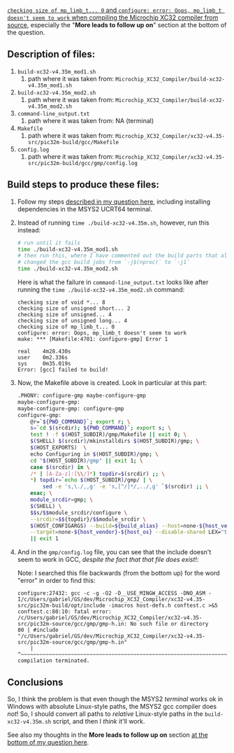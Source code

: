
[`checking size of mp_limb_t... 0` and `configure: error: Oops, mp_limb_t doesn't seem to work` when compiling the Microchip XC32 compiler from source](https://stackoverflow.com/q/77414776/4561887), especially the "**More leads to follow up on**" section at the bottom of the question.


## Description of files:

1. `build-xc32-v4.35m_mod1.sh`
    1. path where it was taken from: `Microchip_XC32_Compiler/build-xc32-v4.35m_mod1.sh`
1. `build-xc32-v4.35m_mod2.sh`
    1. path where it was taken from: `Microchip_XC32_Compiler/build-xc32-v4.35m_mod2.sh`
1. `command-line_output.txt`
    1. path where it was taken from: NA (terminal)
1. `Makefile`
    1. path where it was taken from: `Microchip_XC32_Compiler/xc32-v4.35-src/pic32m-build/gcc/Makefile`
1. `config.log`
    1. path where it was taken from: `Microchip_XC32_Compiler/xc32-v4.35-src/pic32m-build/gcc/gmp/config.log`


## Build steps to produce these files:

1. Follow my steps [described in my question here](https://stackoverflow.com/q/77414776/4561887), including installing dependencies in the MSYS2 UCRT64 terminal. 
1. Instead of running `time ./build-xc32-v4.35m.sh`, however, run this instead:
    ```bash
    # run until it fails
    time ./build-xc32-v4.35m_mod1.sh
    # then run this, where I have commented out the build parts that already passed, and 
    # changed the gcc build jobs from `-j$(nproc)` to `-j1`
    time ./build-xc32-v4.35m_mod2.sh
    ```

    Here is what the failure in `command-line_output.txt` looks like after running the `time ./build-xc32-v4.35m_mod2.sh` command:
    ```
    checking size of void *... 8
    checking size of unsigned short... 2
    checking size of unsigned... 4
    checking size of unsigned long... 4
    checking size of mp_limb_t... 0
    configure: error: Oops, mp_limb_t doesn't seem to work
    make: *** [Makefile:4701: configure-gmp] Error 1

    real    4m28.430s
    user    0m2.336s
    sys     0m35.019s
    Error: [gcc] failed to build!
    ```

1. Now, the Makefile above is created. Look in particular at this part:
    ```bash
    .PHONY: configure-gmp maybe-configure-gmp
    maybe-configure-gmp:
    maybe-configure-gmp: configure-gmp
    configure-gmp: 
        @r=`${PWD_COMMAND}`; export r; \
        s=`cd $(srcdir); ${PWD_COMMAND}`; export s; \
        test ! -f $(HOST_SUBDIR)/gmp/Makefile || exit 0; \
        $(SHELL) $(srcdir)/mkinstalldirs $(HOST_SUBDIR)/gmp; \
        $(HOST_EXPORTS)  \
        echo Configuring in $(HOST_SUBDIR)/gmp; \
        cd "$(HOST_SUBDIR)/gmp" || exit 1; \
        case $(srcdir) in \
        /* | [A-Za-z]:[\\/]*) topdir=$(srcdir) ;; \
        *) topdir=`echo $(HOST_SUBDIR)/gmp/ | \
            sed -e 's,\./,,g' -e 's,[^/]*/,../,g' `$(srcdir) ;; \
        esac; \
        module_srcdir=gmp; \
        $(SHELL) \
        $$s/$$module_srcdir/configure \
        --srcdir=$${topdir}/$$module_srcdir \
        $(HOST_CONFIGARGS) --build=${build_alias} --host=none-${host_vendor}-${host_os} \
        --target=none-${host_vendor}-${host_os} --disable-shared LEX="touch lex.yy.c" \
        || exit 1
    ```
1. And in the `gmp/config.log` file, you can see that the include doesn't seem to work in GCC, _despite the fact that that file does exist!_:

    Note: I searched this file backwards (from the bottom up) for the word "error" in order to find this:
    ```
    configure:27432: gcc -c -g -O2 -D__USE_MINGW_ACCESS -DNO_ASM -I/c/Users/gabriel/GS/dev/Microchip_XC32_Compiler/xc32-v4.35-src/pic32m-build/opt/include -imacros host-defs.h conftest.c >&5
    conftest.c:80:10: fatal error: /c/Users/gabriel/GS/dev/Microchip_XC32_Compiler/xc32-v4.35-src/pic32m-source/gcc/gmp/gmp-h.in: No such file or directory
    80 | #include "/c/Users/gabriel/GS/dev/Microchip_XC32_Compiler/xc32-v4.35-src/pic32m-source/gcc/gmp/gmp-h.in"
        |          ^~~~~~~~~~~~~~~~~~~~~~~~~~~~~~~~~~~~~~~~~~~~~~~~~~~~~~~~~~~~~~~~~~~~~~~~~~~~~~~~~~~~~~~~~~~~~~~~~~~~
    compilation terminated.
    ```


## Conclusions

So, I think the problem is that even though the MSYS2 _terminal_ works ok in Windows with absolute Linux-style paths, the MSYS2 gcc compiler does *not*! So, I should convert all paths to *relative* Linux-style paths in the `build-xc32-v4.35m.sh` script, and then I *think* it'll work. 

See also my thoughts in the **More leads to follow up on** section [at the bottom of my question here](https://stackoverflow.com/q/77414776/4561887).

